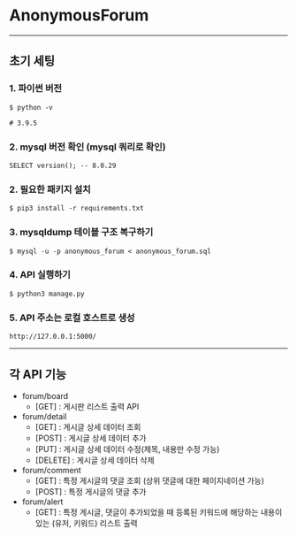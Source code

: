 # AnonymousForum

-----------
## 초기 세팅
### 1. 파이썬 버전
```
$ python -v 

# 3.9.5
```

### 2. mysql 버전 확인 (mysql 쿼리로 확인)
```
SELECT version(); -- 8.0.29
```

### 2. 필요한 패키지 설치
```
$ pip3 install -r requirements.txt
```

### 3. mysqldump 테이블 구조 복구하기
```
$ mysql -u -p anonymous_forum < anonymous_forum.sql
```

### 4. API 실행하기
```
$ python3 manage.py
```

### 5. API 주소는 로컬 호스트로 생성
```
http://127.0.0.1:5000/
```


-----------
## 각 API 기능
+ forum/board
    + [GET] : 게시판 리스트 출력 API
+ forum/detail
    + [GET] : 게시글 상세 데이터 조회
    + [POST] : 게시글 상세 데이터 추가
    + [PUT] : 게시글 상세 데이터 수정(제목, 내용만 수정 가능)
    + [DELETE] : 게시글 상세 데이터 삭제
+ forum/comment
    + [GET] : 특정 게시글의 댓글 조회 (상위 댓글에 대한 페이지네이션 가능)
    + [POST] : 특정 게시글의 댓글 추가
+ forum/alert
    + [GET] : 특정 게시글, 댓글이 추가되었을 때 등록된 키워드에 해당하는 내용이 있는 (유저, 키워드) 리스트 출력
